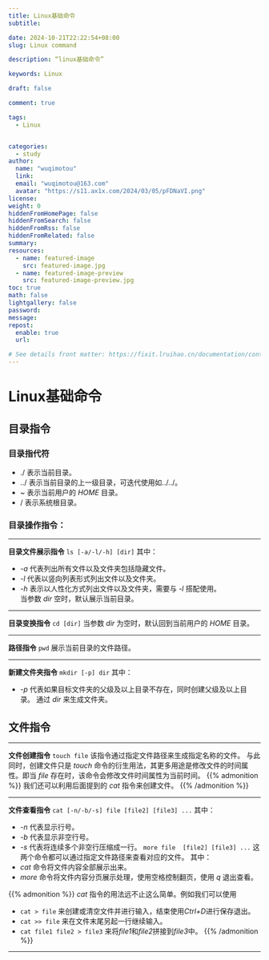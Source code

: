 ```yaml
---
title: Linux基础命令
subtitle:

date: 2024-10-21T22:22:54+08:00
slug: Linux command

description: “linux基础命令”

keywords: Linux

draft: false

comment: true

tags:
  - Linux


categories:
  - study
author:
  name: "wuqimotou"
  link:
  email: "wuqimotou@163.com"
  avatar: "https://s11.ax1x.com/2024/03/05/pFDNaVI.png"
license:
weight: 0
hiddenFromHomePage: false
hiddenFromSearch: false
hiddenFromRss: false
hiddenFromRelated: false
summary:
resources:
  - name: featured-image
    src: featured-image.jpg
  - name: featured-image-preview
    src: featured-image-preview.jpg
toc: true
math: false
lightgallery: false
password:
message:
repost:
  enable: true
  url:

# See details front matter: https://fixit.lruihao.cn/documentation/content-management/introduction/#front-matter
---
```


<!--more-->

# Linux基础命令
## 目录指令
### 目录指代符
- ./ 表示当前目录。
- ../ 表示当前目录的上一级目录，可迭代使用如../../。
- ~ 表示当前用户的 *HOME* 目录。
- / 表示系统根目录。
### 目录操作指令：
---
**目录文件展示指令**
`ls [-a/-l/-h] [dir]` 
其中：
- *-a* 代表列出所有文件以及文件夹包括隐藏文件。
- *-l* 代表以竖向列表形式列出文件以及文件夹。
- *-h* 表示以人性化方式列出文件以及文件夹，需要与 *-l* 搭配使用。      
当参数 *dir* 空时，默认展示当前目录。

---
**目录变换指令**
`cd [dir]`
当参数 *dir* 为空时，默认回到当前用户的 *HOME* 目录。

---
**路径指令**
`pwd`
展示当前目录的文件路径。

---
**新建文件夹指令**
`mkdir [-p] dir`
其中：
- *-p* 代表如果目标文件夹的父级及以上目录不存在，同时创建父级及以上目录。
通过 *dir* 来生成文件夹。
## 文件指令
---
**文件创建指令**
`touch file`
该指令通过指定文件路径来生成指定名称的文件。
与此同时，创建文件只是 *touch* 命令的衍生用法，其更多用途是修改文件的时间属性。即当 *file* 存在时，该命令会修改文件时间属性为当前时间。
{{% admonition %}}
我们还可以利用后面提到的 *cat* 指令来创建文件。
{{% /admonition %}}

---
**文件查看指令**
`cat [-n/-b/-s] file [file2] [file3] ...`
其中：
- *-n* 代表显示行号。
- *-b* 代表显示非空行号。
- *-s* 代表将连续多个非空行压缩成一行。
`more file  [file2] [file3] ...`
这两个命令都可以通过指定文件路径来查看对应的文件。
其中：
- *cat* 命令将文件内容全部展示出来。
- *more* 命令将文件内容分页展示处理，使用空格控制翻页，使用 *q* 退出查看。

{{% admonition %}}
*cat* 指令的用法远不止这么简单。例如我们可以使用
- `cat > file` 来创建或清空文件并进行输入，结束使用*Ctrl+D*进行保存退出。
- `cat >> file` 来在文件末尾另起一行继续输入。
- `cat file1 file2 > file3` 来将*file1*和*file2*拼接到*file3*中。
{{% /admonition %}}

---